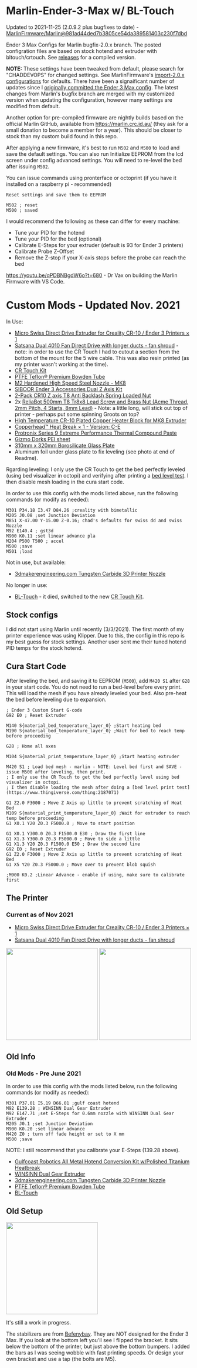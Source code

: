 # Marlin-Ender-3-Max w/ BL-Touch
Updated to 2021-11-25 (2.0.9.2 plus bugfixes to date)  - [MarlinFirmware/Marlin@981ad44ded7b3805ce54da389581403c230f7dbd](https://github.com/MarlinFirmware/Marlin/commit/981ad44ded7b3805ce54da389581403c230f7dbd)

Ender 3 Max Configs for Marlin bugfix-2.0.x branch. The posted configration files are based on stock hotend and extruder with bltouch/crtouch. See [releases](https://github.com/ChadDevOps/Marlin-Ender-3-Max/releases) for a compiled version.

**NOTE:** These settings have been tweaked from default, please search for "CHADDEVOPS" for changed settings. See MarlinFirmware's [import-2.0.x configurations](https://github.com/MarlinFirmware/Configurations/tree/import-2.0.x/config/examples/Creality/Ender-3%20Max) for defaults. There have been a signaificant number of updates since I [originally committed the Ender 3 Max config](https://github.com/MarlinFirmware/Configurations/pull/442). The latest changes from Marlin's bugfix branch are merged with my customized version when updating the configuration, however many settings are modified from default. 

Another option for pre-compiled firmware are nightly builds based on the official Marlin GitHub, available from https://marlin.crc.id.au/ (they ask for a small donation to become a member for a year). This should be closer to stock than my custom build found in this repo. 

After applying a new firmware, it's best to run `M502` and `M500` to load and save the default settings. You can also run Initialize EEPROM from the lcd screen under config advanced settings. You will need to re-level the bed after issuing `M502`.

You can issue commands using pronterface or octoprint (if you have it installed on a raspberry pi - recommended)

```
Reset settings and save them to EEPROM

M502 ; reset
M500 ; saved
```

I would recommend the following as these can differ for every machine:

- Tune your PID for the hotend
- Tune your PID for the bed (optional)
- Calibrate E-Steps for your extruder (default is 93 for Ender 3 printers)
- Calibrate Probe Z-Offset
- Remove the Z-stop if your X-axis stops before the probe can reach the bed

https://youtu.be/qPDBNBgdW6o?t=680 - Dr Vax on building the Marlin Firmware with VS Code.

# Custom Mods - Updated Nov. 2021

In Use:

* [Micro Swiss Direct Drive Extruder for Creality CR-10 / Ender 3 Printers × 1](https://store.micro-swiss.com/products/micro-swiss-direct-drive-extruder)
* [Satsana Dual 4010 Fan Direct Drive with longer ducts -  fan shroud](https://www.thingiverse.com/thing:4621096) - note: in order to use the CR Touch I had to cutout a section from the bottom of the mount for the 5 wire cable. This was also resin printed (as my printer wasn't working at the time).
* [CR Touch Kit](https://amzn.to/3CVsCRv)
* [PTFE Teflon® Premium Bowden Tube](https://www.3dmakerengineering.com/collections/accessories/products/ptfe-teflon-premium-bowden-tube)
* [M2 Hardened High Speed Steel Nozzle - MK8 ](https://store.micro-swiss.com/collections/nozzles/products/micro-swiss-mk8-plated-m2-hardend-high-speed-steel-nozzle)
* [SIBOOR Ender 3 Accessories Dual Z Axis Kit](https://amzn.to/3iLilRr)
* [2-Pack CR10 Z axis T8 Anti Backlash Spring Loaded Nut ](https://amzn.to/3xoc8yU)
* 2x [ReliaBot 500mm T8 Tr8x8 Lead Screw and Brass Nut (Acme Thread, 2mm Pitch, 4 Starts, 8mm Lead)](https://amzn.to/3vqsgPb) - Note: a little long, will stick out top of printer - perhaps put some spinning Groots on top?
* [High Temperature CR-10 Plated Copper Heater Block for MK8 Extruder](https://amzn.to/3gtcM8M)
* [Copperhead™ Heat Break × 1 - Version: C-E](https://www.sliceengineering.com/collections/replacement-parts/products/copperhead%E2%84%A2-heat-break?variant=36827917713570)
* [Protronix Series 9 Extreme Performance Thermal Compound Paste](https://amzn.to/3xoYifI)
* [Gizmo Dorks PEI sheet](https://amzn.to/3mQ7442)
* [310mm x 320mm Borosilicate Glass Plate](https://amzn.to/3khk4x)
* Aluminum foil under glass plate to fix leveling (see photo at end of Readme).

Rgarding leveling: I only use the CR Touch to get the bed perfectly leveled (using bed visualizer in octopi) and verifying after printing a [bed level test](https://www.thingiverse.com/thing:2187071). I then disable mesh loading in the cura start code.

In order to use this config with the mods listed above, run the following commands (or modify as needed):

```
M301 P34.18 I3.47 D84.26 ;creality with bimetallic
M205 J0.08 ;set Junction Deviation
M851 X-47.00 Y-15.00 Z-0.16; chad's defaults for swiss dd and swiss Nozzle
M92 E140.4 ; gst3d
M900 K0.11 ;set linear advance pla
M204 P500 T500 ; accel
M500 ;save
M501 ;load
```

Not in use, but available:

* [3dmakerengineering.com Tungsten Carbide 3D Printer Nozzle](https://www.3dmakerengineering.com/collections/3d-printer-nozzles/products/tungsten-carbide-3d-printer-nozzle?variant=14784857112631)

No longer in use:

* [BL-Touch](https://amzn.to/384td6M) - it died, switched to the new [CR Touch Kit](https://amzn.to/3CVsCRv).


## Stock configs

I did not start using Marlin until recently (3/3/2021). The first month of my printer experience was using Klipper. Due to this, the config in this repo is my best guess for stock settings. Another user sent me their tuned hotend PID temps for the stock hotend.

## Cura Start Code

After leveling the bed, and saving it to EEPROM (`M500`), add `M420 S1` after `G28` in your start code. You do not need to run a bed-level before every print. This will load the mesh if you have already leveled your bed. Also pre-heat the bed before leveling due to expansion.

```
; Ender 3 Custom Start G-code
G92 E0 ; Reset Extruder

M140 S{material_bed_temperature_layer_0} ;Start heating bed
M190 S{material_bed_temperature_layer_0} ;Wait for bed to reach temp before proceeding

G28 ; Home all axes

M104 S{material_print_temperature_layer_0} ;Start heating extruder

M420 S1 ; Load bed mesh - marlin - NOTE: Level bed first and SAVE - issue M500 after leveling, then print.
; I only use the CR Touch to get the bed perfectly level using bed visualizer in octopi.
; I then disable loading the mesh after doing a [bed level print test](https://www.thingiverse.com/thing:2187071)

G1 Z2.0 F3000 ; Move Z Axis up little to prevent scratching of Heat Bed
M109 S{material_print_temperature_layer_0} ;Wait for extruder to reach temp before proceeding
G1 X0.1 Y20 Z0.3 F5000.0 ; Move to start position

G1 X0.1 Y300.0 Z0.3 F1500.0 E30 ; Draw the first line
G1 X1.3 Y300.0 Z0.3 F5000.0 ; Move to side a little
G1 X1.3 Y20 Z0.3 F1500.0 E50 ; Draw the second line
G92 E0 ; Reset Extruder
G1 Z2.0 F3000 ; Move Z Axis up little to prevent scratching of Heat Bed
G1 X5 Y20 Z0.3 F5000.0 ; Move over to prevent blob squish

;M900 K0.2 ;Linear Advance - enable if using, make sure to calibrate first
```

## The Printer

### Current as of Nov 2021

* [Micro Swiss Direct Drive Extruder for Creality CR-10 / Ender 3 Printers × 1](https://store.micro-swiss.com/products/micro-swiss-direct-drive-extruder)
* [Satsana Dual 4010 Fan Direct Drive with longer ducts -  fan shroud](https://www.thingiverse.com/thing:4621096)

<img src="./Ender-3-Max-Nov2021.jpg?raw=true" width="250">

<img src="./Ender-3-Max-MicroSwissDD-Nov2021.jpg?raw=true" width="250">

## Old Info

### Old Mods - Pre June 2021

In order to use this config with the mods listed below, run the following commands (or modify as needed):

```
M301 P37.01 I5.19 D66.01 ;gulf coast hotend
M92 E139.28 ; WINSINN Dual Gear Extruder
M92 E147.71 ;set E-Steps for 0.6mm nozzle with WINSINN Dual Gear Extruder
M205 J0.1 ;set Junction Deviation
M900 K0.20 ;set linear advance
M420 Z0 ; turn off fade height or set to X mm
M500 ;save
```
NOTE: I still recommend that you calibrate your E-Steps (139.28 above).

* [Gulfcoast Robotics All Metal Hotend Conversion Kit w/Polished Titanium Heatbreak](https://amzn.to/3rg7BvT)
* [WINSINN Dual Gear Extruder](https://amzn.to/3qgkBQC)
* [3dmakerengineering.com Tungsten Carbide 3D Printer Nozzle](https://www.3dmakerengineering.com/collections/3d-printer-nozzles/products/tungsten-carbide-3d-printer-nozzle?variant=14784857112631)
* [PTFE Teflon® Premium Bowden Tube](https://www.3dmakerengineering.com/collections/accessories/products/ptfe-teflon-premium-bowden-tube)
* [BL-Touch](https://amzn.to/384td6M)

## Old Setup

<img src="./Ender-3-Max.jpeg?raw=true" width="250">

It's still a work in progress.

The stabilizers are from [Befenybay](https://amzn.to/3rhibTq). They are NOT designed for the Ender 3 Max. If you look at the bottom left you'll see I flipped the bracket. It sits below the bottom of the printer, but just above the bottom bumpers. I added the bars as I was seeing wobble with fast printing speeds.  Or design your own bracket and use a tap (the bolts are M5).

